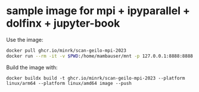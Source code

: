 # sample image for mpi + ipyparallel + dolfinx + jupyter-book

Use the image:

```bash
docker pull ghcr.io/minrk/scan-geilo-mpi-2023
docker run --rm -it -v $PWD:/home/mambauser/mnt -p 127.0.0.1:8888:8888 ghcr.io/minrk/scan-geilo-mpi-2023
```

Build the image with:

```
docker buildx build -t ghcr.io/minrk/scan-geilo-mpi-2023 --platform linux/arm64 --platform linux/amd64 image --push
```
